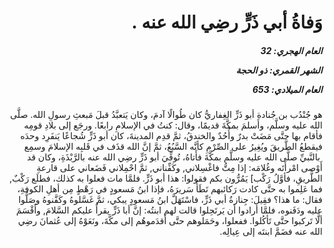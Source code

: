 <h1 dir="rtl">وَفاةُ أبي ذَرٍّ رضِي الله عنه .</h1>

<h5 dir="rtl">العام الهجري:  32

الشهر القمري: ذو الحجة

العام الميلادي: 653</h5>

<p dir="rtl">هو جُنْدُب بن جُنادة أبو ذَرٍّ الغِفاريُّ كان طُوالًا آدمَ، وكان يَتعبَّدُ قبلَ مَبعثِ رسولِ الله. صلَّى الله عليه وسلَّم، وأَسلمَ بمكَّةَ قديمًا، وقال: كنتُ في الإسلامِ رابعًا. ورجَع إلى بلادِ قومِه فأقام بها حتَّى مَضَتْ بدرٌ وأُحُدٌ والخندقُ، ثمَّ قدِم المدينةَ، كان أبو ذَرٍّ شُجاعًا يَنفَرِد وحدَه فيقطعُ الطَّريقَ ويُغِيرُ على الصِّرْمِ كأنَّه السَّبُعُ، ثمَّ إنَّ الله قذَف في قَلبِه الإسلامَ وسمِع  بالنَّبيِّ صلَّى الله عليه وسلَّم بمكَّةَ فأَتاهُ، تُوفِّيَ أبو ذَرٍّ رضِي الله عنه بالرَّبْذَةِ، وكان قد أَوْصى امْرأَتَه وغُلامَه: إذا مِتُّ فاغْسِلاني, وكَفِّناني, ثمَّ احْمِلاني فَضَعاني على قارعةِ الطَّريقِ، فأوَّلُ رَكْب] يَمُرُّون بكم فقولوا: هذا أبو ذَرٍّ. فلمَّا مات فعلوا به كذلك، فطلَع رَكْبٌ, فما عَلِموا به حتَّى كادت رَكائبهم تَطَأُ سَريرَهُ، فإذا ابنُ مَسعودٍ في رَهْطٍ مِن أهلِ الكوفةِ، فقال: ما هذا؟ فقِيلَ: جِنازةُ أبي ذَرٍّ، فاسْتَهَلَّ ابنُ مَسعودٍ يبكي، ثمَّ غَسَّلوهُ وكَفَّنوهُ وصَلُّوا عليه ودَفَنوه، فلمَّا أرادوا أن يَرتَحِلوا قالت لهم ابنتُه: إنَّ أبا ذَرٍّ يقرأُ عليكم السَّلامَ, وأَقْسَمَ ألَّا تَركبوا حتَّى تَأكُلوا. ففعلوا، وحَمَلوهم حتَّى أَقدَموهُم إلى مكَّةَ، ونَعَوْهُ إلى عُثمانَ رضِي الله عنه فضَمَّ ابنتَه إلى عِيالِه.</p></br>
